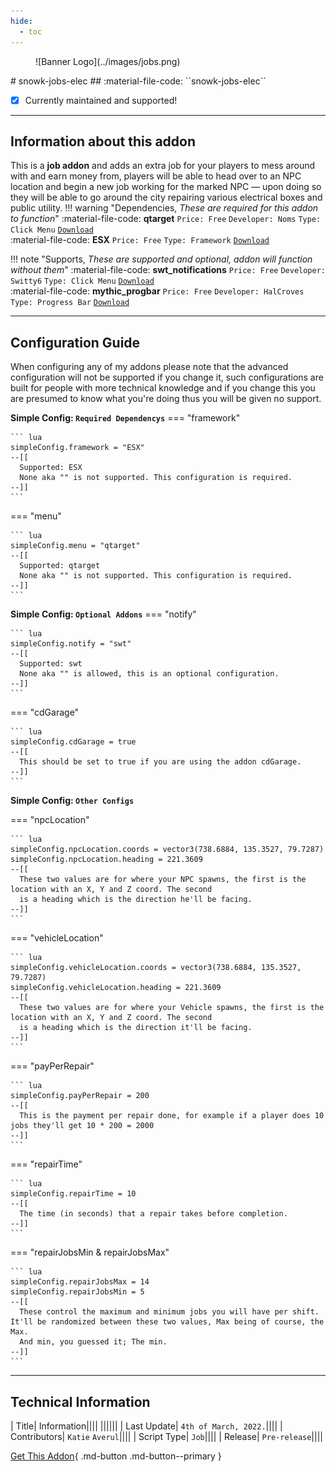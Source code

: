 ```yaml
---
hide:
  - toc
---
```

<figure markdown>
  ![Banner Logo](../images/jobs.png)
</figure>
# snowk-jobs-elec
## :material-file-code: ``snowk-jobs-elec``

- [x] Currently maintained and supported!

---
## **Information about this addon**
This is a **job addon** and adds an extra job for your players to mess around with and earn money from, players will be able to head over to an NPC location and begin a new job working for the marked NPC — upon doing so they will be able to go around the city repairing various electrical boxes and public utility.
!!! warning "Dependencies, *These are required for this addon to function*"
    :material-file-code: **qtarget** ``Price: Free`` ``Developer: Noms`` ``Type: Click Menu`` [``Download``](https://forum.cfx.re/t/qtarget-a-re-written-and-optimised-third-eye-solution/3984356)
    <br>
    :material-file-code: **ESX** ``Price: Free`` ``Type: Framework`` [``Download``](https://github.com/esx-framework)

!!! note "Supports, *These are supported and optional, addon will function without them*"
    :material-file-code: **swt_notifications** ``Price: Free`` ``Developer: Switty6`` ``Type: Click Menu`` [``Download``](https://github.com/Switty6/swt_notifications)
    <br>
    :material-file-code: **mythic_progbar** ``Price: Free`` ``Developer: HalCroves`` ``Type: Progress Bar`` [``Download``](https://github.com/HalCroves/mythic_progbar)

---
## **Configuration Guide**
When configuring any of my addons please note that the advanced configuration will not be supported if you change it, such configurations are built for people with more technical knowledge and if you change this you are presumed to know what you're doing thus you will be given no support.

**Simple Config: ``Required Dependencys``**
=== "framework"

    ``` lua
    simpleConfig.framework = "ESX"
    --[[
      Supported: ESX
      None aka "" is not supported. This configuration is required.
    --]]
    ```

=== "menu"

    ``` lua
    simpleConfig.menu = "qtarget"
    --[[
      Supported: qtarget
      None aka "" is not supported. This configuration is required.
    --]]
    ```

**Simple Config: ``Optional Addons``**
=== "notify"

    ``` lua
    simpleConfig.notify = "swt"
    --[[
      Supported: swt
      None aka "" is allowed, this is an optional configuration.
    --]]
    ```

=== "cdGarage"

    ``` lua
    simpleConfig.cdGarage = true
    --[[
      This should be set to true if you are using the addon cdGarage.
    --]]
    ```
**Simple Config: ``Other Configs``**

=== "npcLocation"

    ``` lua
    simpleConfig.npcLocation.coords = vector3(738.6884, 135.3527, 79.7287)
    simpleConfig.npcLocation.heading = 221.3609
    --[[
      These two values are for where your NPC spawns, the first is the location with an X, Y and Z coord. The second
      is a heading which is the direction he'll be facing.
    --]]
    ```

=== "vehicleLocation"

    ``` lua
    simpleConfig.vehicleLocation.coords = vector3(738.6884, 135.3527, 79.7287)
    simpleConfig.vehicleLocation.heading = 221.3609
    --[[
      These two values are for where your Vehicle spawns, the first is the location with an X, Y and Z coord. The second
      is a heading which is the direction it'll be facing.
    --]]
    ```

=== "payPerRepair"

    ``` lua
    simpleConfig.payPerRepair = 200
    --[[
      This is the payment per repair done, for example if a player does 10 jobs they'll get 10 * 200 = 2000
    --]]
    ```

=== "repairTime"

    ``` lua
    simpleConfig.repairTime = 10
    --[[
      The time (in seconds) that a repair takes before completion.
    --]]
    ```

=== "repairJobsMin & repairJobsMax"

    ``` lua
    simpleConfig.repairJobsMax = 14
    simpleConfig.repairJobsMin = 5 
    --[[
      These control the maximum and minimum jobs you will have per shift. It'll be randomized between these two values, Max being of course, the Max.
      And min, you guessed it; The min.
    --]]
    ```

---
## **Technical Information**
| Title| Information||||
||||||
| Last Update| `4th of March, 2022.`||||
| Contributors| `Katie` `Averul`||||
| Script Type| `Job`||||
| Release| `Pre-release`||||


[Get This Addon](https://snowk.tebex.io/category/2054875){ .md-button .md-button--primary }